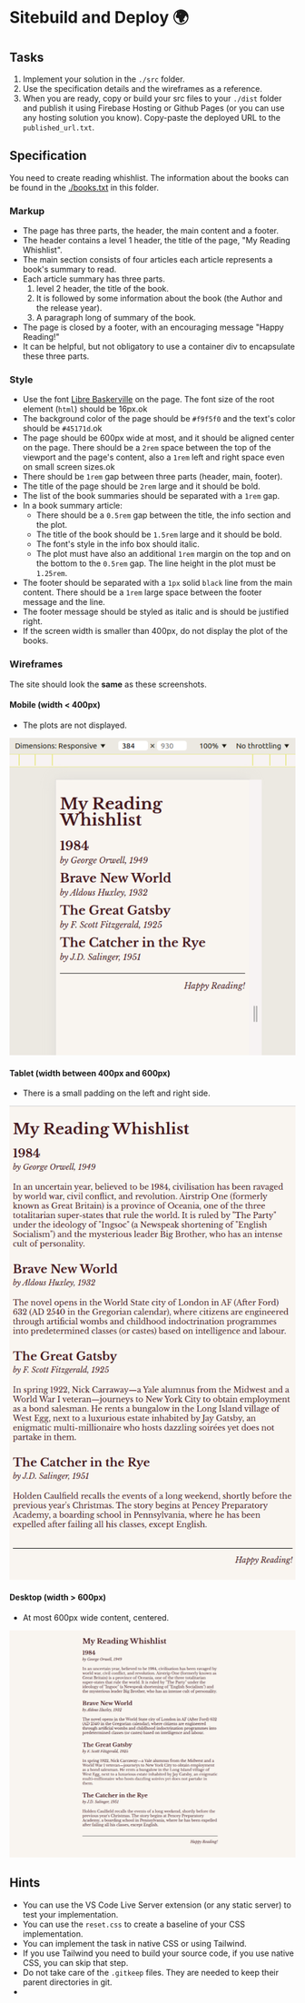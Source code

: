 # Sitebuild and Deploy 🌍

## Tasks

1. Implement your solution in the `./src` folder.
2. Use the specification details and the wireframes as a reference.
3. When you are ready, copy or build your src files to your `./dist` folder and publish it using Firebase Hosting or Github Pages (or you can use any hosting solution you know). Copy-paste the deployed URL to the `published_url.txt`.

## Specification

You need to create reading whishlist. The information about the books can be found in the [./books.txt](./books.txt) in this folder.

### Markup

- The page has three parts, the header, the main content and a footer.
- The header contains a level 1 header, the title of the page, "My Reading Whishlist".
- The main section consists of four articles each article represents a book's summary to read. 
- Each article summary has three parts. 
  1. level 2 header, the title of the book. 
  2. It is followed by some information about the book (the Author and the release year). 
  3. A paragraph long of summary of the book.
- The page is closed by a footer, with an encouraging message "Happy Reading!"
- It can be helpful, but not obligatory to use  a container div to encapsulate these three parts.


### Style

- Use the font [Libre Baskerville](https://fonts.google.com/specimen/Libre+Baskerville) on the page. The font size of the root element (`html`) should be 16px.ok
- The background color of the page should be `#f9f5f0` and the text's color should be `#45171d`.ok
- The page should be 600px wide at most, and it should be aligned center on the page. There should be a `2rem` space between the top of the viewport and the page's content, also a `1rem` left and right space even on small screen sizes.ok
- There should be `1rem` gap between three parts (header, main, footer).
- The title of the page should be `2rem` large and it should be bold.
- The list of the book summaries should be separated with a `1rem` gap.
- In a book summary article:
  - There should be a `0.5rem` gap between the title, the info section and the plot. 
  - The title of the book should be `1.5rem` large and it should be bold.
  - The font's style in the info box should italic. 
  - The plot must have also an additional `1rem` margin on the top and on the bottom to the `0.5rem` gap. The line height in the plot must be `1.25rem`.
- The footer should be separated with a `1px` solid `black` line from the main content. There should be a `1rem` large space between the footer message and the line.
- The footer message should be styled as italic and is should be justified right.
- If the screen width is smaller than 400px, do not display the plot of the books.

### Wireframes

The site should look the **same** as these screenshots.

#### Mobile (width < 400px)

- The plots are not displayed.

![Mobile view](./mobile.png)

#### Tablet (width between 400px and 600px)

- There is a small padding on the left and right side.

![Tablet view](./tablet.png)

#### Desktop (width > 600px)

- At most 600px wide content, centered.

![Desktop view](./desktop.png)

## Hints

- You can use the VS Code Live Server extension (or any static server) to test your implementation.
- You can use the `reset.css` to create a baseline of your CSS implementation.
- You can implement the task in native CSS or using Tailwind.
- If you use Tailwind you need to build your source code, if you use native CSS, you can skip that step.
- Do not take care of the `.gitkeep` files. They are needed to keep their parent directories in git.
- 
